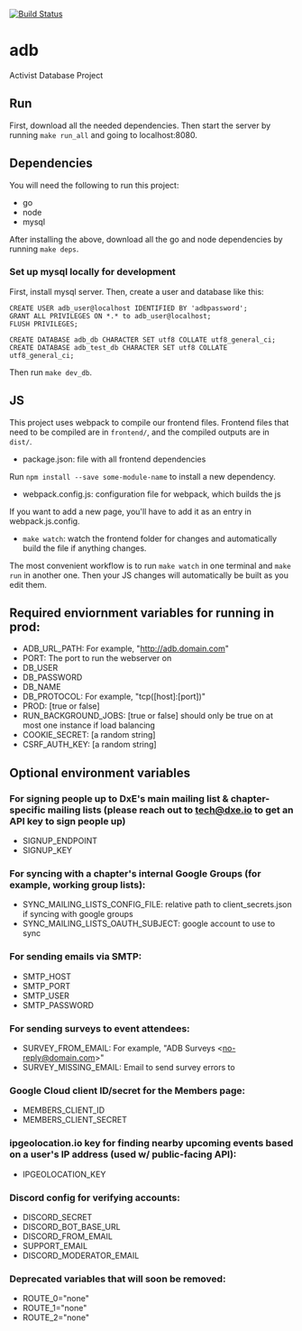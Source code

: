 [![Build Status](https://travis-ci.org/dxe/adb.svg?branch=master)](https://travis-ci.org/dxe/adb)

# adb
Activist Database Project

## Run

First, download all the needed dependencies. Then start the server by running `make run_all` and going to localhost:8080.

## Dependencies

You will need the following to run this project:

 * go
 * node
 * mysql

After installing the above, download all the go and node dependencies by running `make deps`.

### Set up mysql locally for development

First, install mysql server. Then, create a user and database like this:

```
CREATE USER adb_user@localhost IDENTIFIED BY 'adbpassword';
GRANT ALL PRIVILEGES ON *.* to adb_user@localhost;
FLUSH PRIVILEGES;

CREATE DATABASE adb_db CHARACTER SET utf8 COLLATE utf8_general_ci;
CREATE DATABASE adb_test_db CHARACTER SET utf8 COLLATE utf8_general_ci;
```

Then run `make dev_db`.

## JS

This project uses webpack to compile our frontend files. Frontend
files that need to be compiled are in `frontend/`, and the compiled
outputs are in `dist/`.

 * package.json: file with all frontend dependencies

Run `npm install --save some-module-name` to install a new dependency.

 * webpack.config.js: configuration file for webpack, which builds the js

If you want to add a new page, you'll have to add it as an entry in
webpack.js.config.

 * `make watch`: watch the frontend folder for changes and
   automatically build the file if anything changes.

The most convenient workflow is to run `make watch` in one terminal
and `make run` in another one. Then your JS changes will automatically
be built as you edit them.

## Required enviornment variables for running in prod:

- ADB_URL_PATH: For example, "http://adb.domain.com"
- PORT: The port to run the webserver on
- DB_USER
- DB_PASSWORD
- DB_NAME
- DB_PROTOCOL: For example, "tcp([host]:[port])"
- PROD: [true or false]
- RUN_BACKGROUND_JOBS: [true or false] should only be true on at most one instance if load balancing
- COOKIE_SECRET: [a random string]
- CSRF_AUTH_KEY: [a random string]

## Optional environment variables

### For signing people up to DxE's main mailing list & chapter-specific mailing lists (please reach out to tech@dxe.io to get an API key to sign people up)
- SIGNUP_ENDPOINT
- SIGNUP_KEY

### For syncing with a chapter's internal Google Groups (for example, working group lists):
- SYNC_MAILING_LISTS_CONFIG_FILE: relative path to client_secrets.json if syncing with google groups
- SYNC_MAILING_LISTS_OAUTH_SUBJECT: google account to use to sync

### For sending emails via SMTP:
- SMTP_HOST
- SMTP_PORT  
- SMTP_USER
- SMTP_PASSWORD

### For sending surveys to event attendees:
- SURVEY_FROM_EMAIL: For example, "ADB Surveys \<no-reply@domain.com\>"
- SURVEY_MISSING_EMAIL: Email to send survey errors to

### Google Cloud client ID/secret for the Members page:
- MEMBERS_CLIENT_ID
- MEMBERS_CLIENT_SECRET

### ipgeolocation.io key for finding nearby upcoming events based on a user's IP address (used w/ public-facing API):
- IPGEOLOCATION_KEY

### Discord config for verifying accounts:
- DISCORD_SECRET
- DISCORD_BOT_BASE_URL
- DISCORD_FROM_EMAIL
- SUPPORT_EMAIL
- DISCORD_MODERATOR_EMAIL

### Deprecated variables that will soon be removed:
- ROUTE_0="none"
- ROUTE_1="none"
- ROUTE_2="none"
